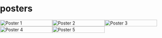 # posters
<!DOCTYPE html>
<html lang="en">
<head>
  <meta charset="UTF-8">
  <meta name="viewport" content="width=device-width, initial-scale=1.0">
  <title>My Posters</title>
  <style>
    body {
      margin: 0;
      padding: 0;
    }
    .gallery {
      display: grid;
      grid-template-columns: repeat(3, 1fr);
      gap: 0; /* no space between posters */
    }
    .gallery img {
      width: 100%;
      display: block;
    }
  </style>
</head>
<body>
  <div class="gallery">
    <img src="poster1.jpg" alt="Poster 1">
    <img src="poster2.jpg" alt="Poster 2">
    <img src="poster3.jpg" alt="Poster 3">
    <img src="poster4.jpg" alt="Poster 4">
    <img src="poster5.jpg" alt="Poster 5">
    <!-- add more posters as needed -->
  </div>
</body>
</html>
